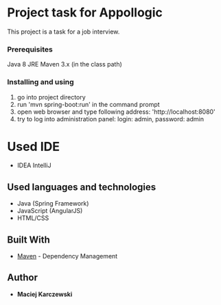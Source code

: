 # Project task for Appollogic

This project is a task for a job interview.

### Prerequisites

Java 8 JRE
Maven 3.x (in the class path)

### Installing and using

1. go into project directory 
2. run 'mvn spring-boot:run' in the command prompt 
3. open web browser and type following address: 'http://localhost:8080'
4. try to log into administration panel: login: admin, password: admin

# Used IDE

* IDEA IntelliJ

## Used languages and technologies

* Java (Spring Framework)
* JavaScript (AngularJS)
* HTML/CSS

## Built With

* [Maven](https://maven.apache.org/) - Dependency Management

## Author

* **Maciej Karczewski**

